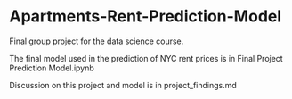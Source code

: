 # Apartments-Rent-Prediction-Model

Final group project for the data science course. 

The final model used in the prediction of NYC rent prices is in Final Project Prediction Model.ipynb

Discussion on this project and model is in project_findings.md
